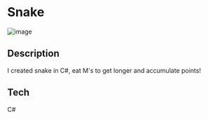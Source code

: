# Snake

![image](https://github.com/martinsletsjoe/snake/assets/106916526/29ad3ba7-29d2-49b2-9d06-d1151bcb6bd3)

## Description
I created snake in C#, eat M's to get longer and accumulate points!
## Tech
C#
